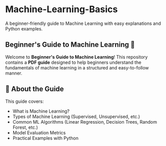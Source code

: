 # Machine-Learning-Basics
A beginner-friendly guide to Machine Learning with easy explanations and Python examples.

## Beginner's Guide to Machine Learning 🚀

Welcome to **Beginner's Guide to Machine Learning**! This repository contains a **PDF guide** designed to help beginners understand the fundamentals of machine learning in a structured and easy-to-follow manner.

## 📘 About the Guide
This guide covers:
- What is Machine Learning?
- Types of Machine Learning (Supervised, Unsupervised, etc.)
- Common ML Algorithms (Linear Regression, Decision Trees, Random Forest, etc.)
- Model Evaluation Metrics
- Practical Examples with Python
